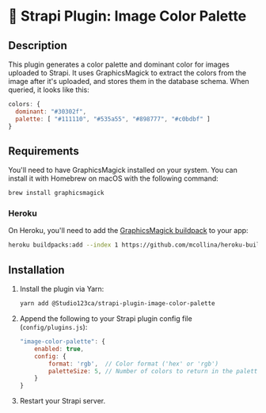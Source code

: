 # 🎨 Strapi Plugin: Image Color Palette

## Description
This plugin generates a color palette and dominant color for images uploaded to Strapi. It uses GraphicsMagick to extract the colors from the image after it's uploaded, and stores them in the database schema. When queried, it looks like this:

```javascript
colors: {
  dominant: "#30302f",
  palette: [ "#111110", "#535a55", "#898777", "#c0bdbf" ]
}
```

## Requirements
You'll need to have GraphicsMagick installed on your system. You can install it with Homebrew on macOS with the following command:

```bash
brew install graphicsmagick
```
### Heroku
On Heroku, you'll need to add the [GraphicsMagick buildpack](https://github.com/mcollina/heroku-buildpack-graphicsmagick) to your app:

```bash
heroku buildpacks:add --index 1 https://github.com/mcollina/heroku-buildpack-graphicsmagick.git
```

## Installation
1. Install the plugin via Yarn:

    ```bash
    yarn add @Studio123ca/strapi-plugin-image-color-palette
    ```

2. Append the following to your Strapi plugin config file (`config/plugins.js`):

    ```javascript
    "image-color-palette": {
        enabled: true,
        config: {
            format: 'rgb',  // Color format ('hex' or 'rgb')
            paletteSize: 5, // Number of colors to return in the palette (Between 1 and 8)
        }
    }
    ```

3. Restart your Strapi server.
